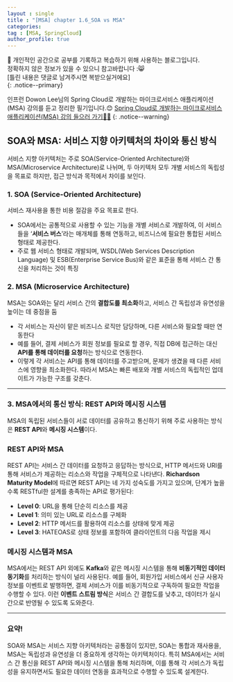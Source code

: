 ```yaml
---
layout : single
title : "[MSA] chapter 1.6_SOA vs MSA"
categories: 
tag : [MSA, SpringCloud]
author_profile: true
---
```


📌 개인적인 공간으로 공부를 기록하고 복습하기 위해 사용하는 블로그입니다. <br>
정확하지 않은 정보가 있을 수 있으니 참고바랍니다 :😸 <br>
[틀린 내용은 댓글로 남겨주시면 복받으실거에요]  
{: .notice--primary}

인프런 Dowon Lee님의 Spring Cloud로 개발하는 마이크로서비스 애플리케이션(MSA) 강의를 듣고 정리한 필기입니다.😊
[Spring Cloud로 개발하는 마이크로서비스 애플리케이션(MSA) 강의 들으러 가기👩‍🏫](https://inf.run/GHeRm)
{: .notice--warning}

## SOA와 MSA: 서비스 지향 아키텍처의 차이와 통신 방식

서비스 지향 아키텍처는 주로 SOA(Service-Oriented Architecture)와 MSA(Microservice Architecture)로 나뉘며, 두 아키텍처 모두 개별 서비스의 독립성을 목표로 하지만, 접근 방식과 목적에서 차이를 보인다.

### 1. SOA (Service-Oriented Architecture)

서비스 재사용을 통한 비용 절감을 주요 목표로 한다. 

- SOA에서는 공통적으로 사용할 수 있는 기능을 개별 서비스로 개발하여, 이 서비스들을 ‘**서비스 버스**’라는 매개체를 통해 연동하고, 비즈니스에 필요한 통합된 서비스 형태로 제공한다.
- 주로 웹 서비스 형태로 개발되며, WSDL(Web Services Description Language) 및 ESB(Enterprise Service Bus)와 같은 표준을 통해 서비스 간 통신을 처리하는 것이 특징

### 2. MSA (Microservice Architecture)

MSA는 SOA와는 달리 서비스 간의 **결합도를 최소화**하고, 서비스 간 독립성과 유연성을 높이는 데 중점을 둠

- 각 서비스는 자신이 맡은 비즈니스 로직만 담당하며, 다른 서비스와 필요할 때만 연동한다
- 예를 들어, 결제 서비스가 회원 정보를 필요로 할 경우, 직접 DB에 접근하는 대신 **API를 통해 데이터를 요청**하는 방식으로 연동한다.
- 이렇게 각 서비스는 API를 통해 데이터를 주고받으며, 문제가 생겼을 때 다른 서비스에 영향을 최소화한다. 따라서 MSA는 빠른 배포와 개별 서비스의 독립적인 업데이트가 가능한 구조를 갖춘다.

---

### 3. MSA에서의 통신 방식: REST API와 메시징 시스템

MSA의 독립된 서비스들이 서로 데이터를 공유하고 통신하기 위해 주로 사용하는 방식은 **REST API**와 **메시징 시스템**이다.

### REST API와 MSA

REST API는 서비스 간 데이터를 요청하고 응답하는 방식으로, HTTP 메서드와 URI를 통해 서비스가 제공하는 리소스와 작업을 구체적으로 나타낸다. **Richardson Maturity Model**에 따르면 REST API는 네 가지 성숙도를 가지고 있으며, 단계가 높을수록 RESTful한 설계를 충족하는 API로 평가된다:

- **Level 0**: URL을 통해 단순히 리소스를 제공
- **Level 1**: 의미 있는 URL로 리소스를 구체화
- **Level 2**: HTTP 메서드를 활용하여 리소스를 상태에 맞게 제공
- **Level 3**: HATEOAS로 상태 정보를 포함하여 클라이언트의 다음 작업을 제시

### 메시징 시스템과 MSA

MSA에서는 REST API 외에도 **Kafka**와 같은 메시징 시스템을 통해 **비동기적인 데이터 동기화**를 처리하는 방식이 널리 사용된다. 예를 들어, 회원가입 서비스에서 신규 사용자 정보를 이벤트로 발행하면, 결제 서비스가 이를 비동기적으로 구독하여 필요한 작업을 수행할 수 있다. 이런 **이벤트 스트림 방식**은 서비스 간 결합도를 낮추고, 데이터가 실시간으로 반영될 수 있도록 도와준다.

---

### 요약!

SOA와 MSA는 서비스 지향 아키텍처라는 공통점이 있지만, SOA는 통합과 재사용을, MSA는 독립성과 유연성을 더 중요하게 생각하는 아키텍처이다. 특히 MSA에서는 서비스 간 통신을 REST API와 메시징 시스템을 통해 처리하며, 이를 통해 각 서비스가 독립성을 유지하면서도 필요한 데이터 연동을 효과적으로 수행할 수 있도록 설계한다.

<br>
<br>
<br>
<br>
<br>

